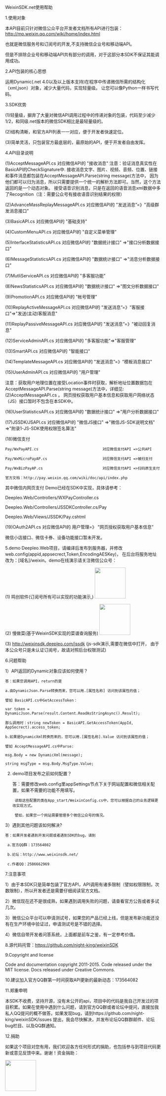 ﻿WeixinSDK.net使用帮助

1.使用对象

本API目前只针对微信公众平台开发者文档所有API进行包装：http://mp.weixin.qq.com/wiki/home/index.html

也就是微信服务号和订阅号的开发,不支持微信企业号和移动端API。

但是不排除企业号和移动端API共有部分的调用，对于这部分本SDK不保证其能调用成功。

2.API包装的核心思想

运用Dynamic(.net 4.0以及以上版本支持)在程序中传递微信所需的结构化（xml,json）对象，减少大量代码，实现轻量级。
让您可以像Python一样书写代码。

3.SDK优势

(1)轻量级，摒弃了大量对微信API调用过程中的传递对象的包装，代码至少减少1/2，和同级.net版本的微信SDK相比是最轻量级的。

(2)结构清晰，和官方API列表一一对应，便于开发者快速定位。

(3)简单灵活，只包装官方最底层的，最原始的API，便于开发者自由发挥。

4.API目录说明

(1)AcceptMessageAPI.cs                         对应微信API的 "接收消息"
    注意：验证消息真实性在BasicAPI的CheckSignature中.
                接收消息文字、图片、视频、音频、位置、链接和事件消息都包装在AcceptMessageAPI.Parse(string message)方法中，
                因为他们都可以归为消息，所以只需要提供一个统一的解析方法即可。当然，这个方法返回的是一个动态对象。
                接受语音识别消息，只是在返回的语音消息xml数据中多了Recognition（注：需要公众号有接收语音识别结果的权限）
                
(2)AdvanceMassReplayMessageAPI.cs     对应微信API的 "发送消息”=》"高级群发消息接口"

(3)BasicAPI.cs                                 对应微信API的 "基础支持"

(4)CustomMenuAPI.cs                            对应微信API的 "自定义菜单管理"

(5)InterfaceStatisticsAPI.cs                   对应微信API的 "数据统计接口" =>"接口分析数据接口"

(6)MessageStatisticsAPI.cs                     对应微信API的 "数据统计接口" =>"消息分析数据接口"

(7)MutliServiceAPI.cs                          对应微信API的 "多客服功能"

(8)NewsStatisticsAPI.cs                        对应微信API的 "数据统计接口" =>"图文分析数据接口"

(9)PromotionAPI.cs                             对应微信API的 "帐号管理"

(10)ReplayActiveMessageAPI.cs                  对应微信API的 "发送消息”=》"客服接口"=>"发送(主动)客服消息"

(11)ReplayPassiveMessageAPI.cs                 对应微信API的 "发送消息”=》"被动回复消息"

(12)ServiceAdminAPI.cs                         对应微信API的 "多客服功能"=>"客服管理"

(13)SmartAPI.cs                                对应微信API的 "智能接口"

(14)TemplateMessageAPI.cs                      对应微信API的 "发送消息”=》"模板消息接口"

(15)UserAdminAPI.cs                            对应微信API的 "用户管理"

注意：获取用户地理位置在接受Location事件时获取，解析地址位置数据包在AcceptMessageAPI.Parse(string message)方法中，详细见:(2)AcceptMessageAPI.cs 。
网页授权获取用户基本信息和获取用户网络状态（JS）接口暂时不包含在本SDK中。

(16)UserStatisticsAPI.cs                        对应微信API的 "数据统计接口" =>"用户分析数据接口"

(17)JSSDK/JSAPI.cs                              对应微信API的 "微信JS接口" =>"微信JS-SDK说明文档"   =>"附录1-JS-SDK使用权限签名算法"

(18)微信支付
     
    Pay/WxPayAPI.cs                             对应微信支付API =>公共API

    Pay/WxMicroPayAP.cs                         对应微信支付API =>被扫支付
    
    Pay/WxBizPayAP.cs                           对应微信支付API =>扫码原生支付
    
    官方文档：http://pay.weixin.qq.com/wiki/doc/api/index.php

其中微信内网页支付 Demo已经在SDK中实现，具体请参考：

Deepleo.Web/Controllers/WXPayController.cs

Deepleo.Web/Controllers/JSSDKController.cs/Pay

Deepleo.Web/Views/JSSDK/Pay.cshtml

(19)OAuth2API.cs                                 对应微信API的 用户管理=》 "网页授权获取用户基本信息”

微信小店接口、微信卡券、设备功能接口暂未开发。

5.demo
 Deepleo.Web项目，请编译后发布到服务器，并修改web.config(appid,appsecrect,Token,EncodingAESKey)， 在后台将服务地址改为：[域名]/weixin。demo在线演示请关注微信公众号：

(1) 鸣创软件(订阅号所有可以实现的功能演示,)
    <img src="http://weixinsdk.net/data/attachment/forum/201502/02/102815etfqqqfvj9tdtjz4.jpg" style="width:100px; height:100px;"/>

(2) 慢做菜(基于WeixinSDK实现的菜谱查询服务)
     <img src="http://weixinsdk.net/data/attachment/forum/201502/02/102818c29jxbepe2nbjm2n.jpg" style="width:100px; height:100px;"/>

(3) http://weixinsdk.deepleo.com/jssdk (js-sdk演示,需要在微信中打开， 由于本公众号只是未认证订阅号，故请对照后台权限测试)


6.问题帮助

1）API返回的Dynamic对象应该如何使用？

    答：如果您调用API，return的是
   
    a.由DynamicJson.Parse转换而来，您可以用.[属性名称] 访问到该属性的值；
   
    譬如 BasicAPI.cs中GetAccessToken：
   
    var token = DynamicJson.Parse(result.Content.ReadAsStringAsync().Result);
   
    那么调用时：string newToken = BasicAPI.GetAccessToken(AppId, AppSecrect).access_token;
   
    b.如果是DynamicXml转换而来的，您可以用.[属性名称].Value 访问到该属性的值；
   
    譬如 AcceptMessageAPI.cs中Parse:
   
    msg.Body = new DynamicXml(message);
   
    string msgType = msg.Body.MsgType.Value;

2) demo项目发布之前如何配置？

    答：需要修改web.config里appSettings节点下关于网站配置和微信相关配置，如果不需要的功能不用填写。
   
        读取这些配置的类在App_start/WeixinConfig.cs中，您可以根据自己的业务逻辑更改实现方式。
       
        譬如，如果您一个网站需要管理多个微信公众号的情况。

3）遇到其他问题该如何解决?

    答：如果开发者遇到开发问题或者遇到SDK的bug，请到

     a.官方QQ群：173564082 

     b.论坛：http://www.weixinsdk.net/

     c.作者QQ：2586662969

7.注意事项

1）由于本SDK只是简单包装了官方API，API调用有诸多限制（譬如权限限制，次数限制），所以开发者还是需要仔细阅读官方文档。

2）微信现在还不是很成熟，如果遇到调用失败的问题，请查看官方公告或者多试几次。

3）微信公众平台可以申请测试号，如果您的产品已经上线，但是发布新功能还没有在生产环境中验证过，申请测试号是不错的选择。

4）微信自带开发者问答系统，上面都是前车之鉴，有一定参考价值。


8.源代码托管：https://github.com/night-king/weixinSDK


9.Copyright and license

Code and documentation copyright 2011-2015. Code released under the MIT license. Docs released under Creative Commons.

10.建议加入官方QQ群第一时间获取API更新的最新动态：173564082

11.郑重申明

本SDK不收费，坚持开源，没有未公开的api，项目中的代码是我自己开发过的项目积累。如果在使用中遇到什么问题，请到官方QQ群或者论坛中提问，直接加我私人QQ提问的概不做答。如果发现bug，请到https://github.com/night-king/weixinSDK/issues 提出，我会尽快解决，并发布论坛QQ群群邮件、论坛bug栏目、以及QQ群通知。

12.捐助

如果这个项目对您有用，我们欢迎各方任何形式的捐助，也包括参与到项目代码更新或意见反馈中来。谢谢！资金捐助：

  <img src="http://weixinsdk.net/data/attachment/forum/201502/04/121113seaozjafla6a8qaa.jpg" style="width:100px; height:100px;"/>

